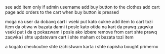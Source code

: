 see add item only if admin username 
add buy button to the clothes
add cart page
add orders to the cart when buy button is pressed 


moga na user da dobavq cart i vseki put kato cukne add item to cart
tozi item da otiwa w bazata danni
i posle kato otida na kart da prawq zaqwka vseki put i da q pokazwam
i posle ako izbere remove from cart shte prawq zaqwka i shte updatevam cart i shte maham ot bazata
tozi item

a kogato checkoutne shte izchistwam karta i shte napisha bought primerno
